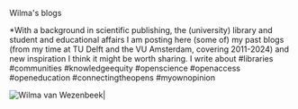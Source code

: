 Wilma's blogs 

*With a background in scientific publishing, the (university) library and student and educational affairs I am posting here (some of) my past blogs (from my time at TU Delft and the VU Amsterdam, covering 2011-2024) and new inspiration I think it might be worth sharing. I write about #libraries #communities #knowledgeequity #openscience #openaccess #openeducation #connectingtheopens #myownopinion <br>

<img src="https://github.com/wvanwezenbeek/github.io/blob/1bf25246f28c3b95ddc6b3f422b18b17354ce069/_posts/images/picturewilmakb.jpg" alt="Wilma van Wezenbeek" />|

